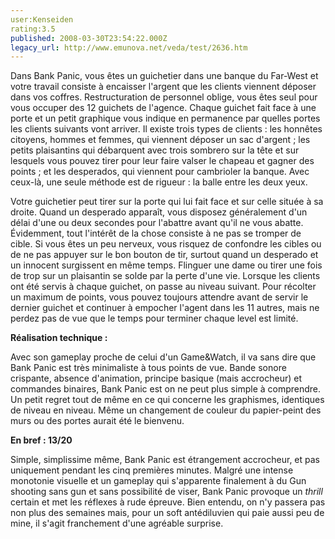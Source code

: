 ```yaml
---
user:Kenseiden
rating:3.5
published: 2008-03-30T23:54:22.000Z
legacy_url: http://www.emunova.net/veda/test/2636.htm
---
```

Dans Bank Panic, vous êtes un guichetier dans une banque du Far-West et votre travail consiste à encaisser l'argent que les clients viennent déposer dans vos coffres. Restructuration de personnel oblige, vous êtes seul pour vous occuper des 12 guichets de l'agence. Chaque guichet fait face à une porte et un petit graphique vous indique en permanence par quelles portes les clients suivants vont arriver. Il existe trois types de clients : les honnêtes citoyens, hommes et femmes, qui viennent déposer un sac d'argent ; les petits plaisantins qui débarquent avec trois sombrero sur la tête et sur lesquels vous pouvez tirer pour leur faire valser le chapeau et gagner des points ; et les desperados, qui viennent pour cambrioler la banque. Avec ceux-là, une seule méthode est de rigueur : la balle entre les deux yeux.  

  

Votre guichetier peut tirer sur la porte qui lui fait face et sur celle située à sa droite. Quand un desperado apparaît, vous disposez généralement d'un délai d'une ou deux secondes pour l'abattre avant qu'il ne vous abatte. Évidemment, tout l'intérêt de la chose consiste à ne pas se tromper de cible. Si vous êtes un peu nerveux, vous risquez de confondre les cibles ou de ne pas appuyer sur le bon bouton de tir, surtout quand un desperado et un innocent surgissent en même temps. Flinguer une dame ou tirer une fois de trop sur un plaisantin se solde par la perte d'une vie. Lorsque les clients ont été servis à chaque guichet, on passe au niveau suivant. Pour récolter un maximum de points, vous pouvez toujours attendre avant de servir le dernier guichet et continuer à empocher l'agent dans les 11 autres, mais ne perdez pas de vue que le temps pour terminer chaque level est limité.  

  

**Réalisation technique :**   

Avec son gameplay proche de celui d'un Game&Watch, il va sans dire que Bank Panic est très minimaliste à tous points de vue. Bande sonore crispante, absence d'animation, principe basique (mais accrocheur) et commandes binaires, Bank Panic est on ne peut plus simple à comprendre. Un petit regret tout de même en ce qui concerne les graphismes, identiques de niveau en niveau. Même un changement de couleur du papier-peint des murs ou des portes aurait été le bienvenu.  

  

**En bref : 13/20**   

Simple, simplissime même, Bank Panic est étrangement accrocheur, et pas uniquement pendant les cinq premières minutes. Malgré une intense monotonie visuelle et un gameplay qui s'apparente finalement à du Gun shooting sans gun et sans possibilité de viser, Bank Panic provoque un _thrill_ certain et met les réflexes à rude épreuve. Bien entendu, on n'y passera pas non plus des semaines mais, pour un soft antédiluvien qui paie aussi peu de mine, il s'agit franchement d'une agréable surprise.